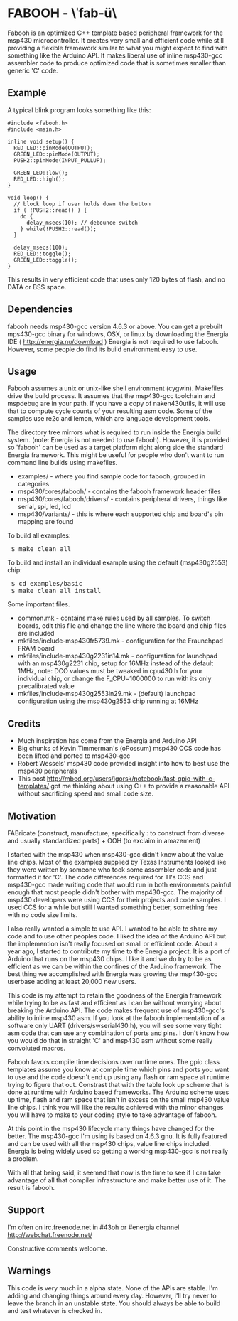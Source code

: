 FABOOH - \ˈfab-ü\ 
=================

Fabooh is an optimized C++ template based peripheral framework for the
msp430 microcontroller.  It creates very small and efficient code while
still providing a flexible framework similar to what you might expect 
to find with something like the Arduino API.  It makes liberal use of inline
msp430-gcc assembler code to produce optimized code that is sometimes
smaller than generic 'C' code.


Example
-------

A typical blink program looks something like this:

<pre>
<code>#include &lt;fabooh.h>
#include &lt;main.h>

inline void setup() {
  RED_LED::pinMode(OUTPUT);
  GREEN_LED::pinMode(OUTPUT);
  PUSH2::pinMode(INPUT_PULLUP);
  
  GREEN_LED::low();
  RED_LED::high();
}

void loop() {
  // block loop if user holds down the button
  if ( !PUSH2::read() ) {
    do {
      delay_msecs(10); // debounce switch
    } while(!PUSH2::read());
  }
  
  delay_msecs(100);
  RED_LED::toggle();
  GREEN_LED::toggle();
}</code>
</pre>

This results in very efficient code that uses only 120 bytes of flash, and no DATA or BSS space.

Dependencies
------------

fabooh needs msp430-gcc version 4.6.3 or above. You can get a prebuilt mps430-gcc
binary for windows, OSX, or linux by downloading the Energia IDE ( http://energia.nu/download )
Energia is not required to use fabooh. However, some people do find its build environment easy
to use.

Usage
-----

Fabooh assumes a unix or unix-like shell environment (cygwin).  Makefiles drive
the build process.  It assumes that the msp430-gcc toolchain and mspdebug
are in your path. If you have a copy of naken430utils, it will use that to
compute cycle counts of your resulting asm code. Some of the samples use
re2c and lemon, which are language development tools.

The directory tree mirrors what is required to run inside the Energia build system.
(note: Energia is not needed to use fabooh). However, it is provided so 'fabooh'
can be used as a target platform right along side the standard Energia framework.
This might be useful for people who don't want to run command line builds using
makefiles.

* examples/ - where you find sample code for fabooh, grouped in categories
* msp430/cores/fabooh/ - contains the fabooh framework header files
* msp430/cores/fabooh/drivers/ - contains peripheral drivers, things like serial, spi, led, lcd
* msp430/variants/ - this is where each supported chip and board's pin mapping are found 

To build all examples:
<pre>
 $ make clean all 
</pre>

To build and install an individual example using the default (msp430g2553) chip:
<pre>
 $ cd examples/basic 
 $ make clean all install
</pre>

Some important files.

* common.mk - contains make rules used by all samples. To switch boards,
edit this file and change the line where the board and chip files are included
* mkfiles/include-msp430fr5739.mk - configuration for the Fraunchpad FRAM board
* mkfiles/include-msp430g2231in14.mk - configuration for launchpad with an msp430g2231 chip,
setup for 16MHz instead of the default 1MHz, note: DCO values must be tweaked
in cpu430.h for your individual chip, or change the F_CPU=1000000 to run with its only
precalibrated value
* mkfiles/include-msp430g2553in29.mk - (default) launchpad configuration 
using the msp430g2553 chip running at 16MHz


Credits
-------

* Much inspiration has come from the Energia and Arduino API
* Big chunks of Kevin Timmerman's (oPossum) msp430 CCS code has been lifted and ported to msp430-gcc
* Robert Wessels' msp430 code provided insight into how to best use the msp430 peripherals
* This post http://mbed.org/users/igorsk/notebook/fast-gpio-with-c-templates/ got me thinking about
using C++ to provide a reasonable API without sacrificing speed and small code size.

Motivation
----------

FABricate (construct, manufacture; specifically : to construct from diverse and usually standardized parts) +
OOH (to exclaim in amazement)

I started with the msp430 when msp430-gcc didn't know about the value line chips. Most
of the examples supplied by Texas Instruments looked like they were written by someone
who took some assembler code and just formatted it for 'C'. The code differences required
for TI's CCS and msp430-gcc made writing code that would run in both environments
painful enough that most people didn't bother with msp430-gcc. The majority of msp430
developers were using CCS for their projects and code samples.  I used CCS for a while
but still I wanted something better, something free with no code size limits.

I also really wanted a simple to use API. I wanted to be able to share my code and to use other
peoples code. I liked the idea of the Arduino API but the implemention isn't really focused
on small or efficient code.  About a year ago, I started to contribute my time to the
Energia project. It is a port of Arduino that runs on the msp430 chips. I like it and we do
try to be as efficient as we can be within the confines of the Arduino framework.
The best thing we accomplished with Energia was growing the msp430-gcc userbase adding
at least 20,000 new users.

This code is my attempt to retain the goodness of the Energia framework while
trying to be as fast and efficient as I can be without worrying about breaking
the Arduino API.  The code makes frequent use of msp430-gcc's ability to
inline msp430 asm. If you look at the fabooh implementation of a software
only UART (drivers/swserial430.h), you will see some very tight asm code
that can use any combination of ports and pins. I don't know how you would
do that in straight 'C' and msp430 asm without some really convoluted macros.

Fabooh favors compile time decisions over runtime ones. The gpio class
templates assume you know at compile time which pins and ports you want
to use and the code doesn't end up using any flash or ram space at runtime
trying to figure that out. Constrast that with the table look up scheme
that is done at runtime with Arduino based frameworks. The Arduino scheme
uses up time, flash and ram space that isn't in excess on the small msp430
value line chips.  I think you will like the results achieved with the minor
changes you will have to make to your coding style to take advantage of fabooh.

At this point in the msp430 lifecycle many things have changed for the better. The
msp430-gcc I'm using is based on 4.6.3 gnu. It is fully featured and can be used
with all the msp430 chips, value line chips included. Energia is being widely used
so getting a working msp430-gcc is not really a problem.

With all that being said, it seemed that now is the time to see if I can take
advantage of all that compiler infrastructure and make better use of it. The
result is fabooh.

Support
-------

I'm often on irc.freenode.net in #43oh or #energia channel http://webchat.freenode.net/

Constructive comments welcome.

Warnings
--------

This code is very much in a alpha state. None of the APIs are stable. I'm adding and changing
things around every day.  However, I'll try never to leave the branch in an unstable state.
You should always be able to build and test whatever is checked in.
